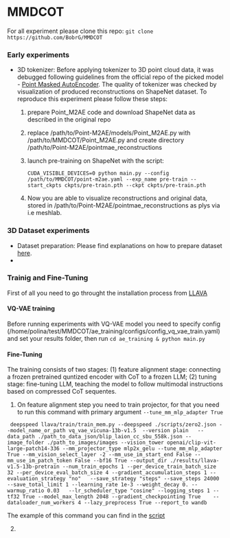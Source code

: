 # MMDCOT

For all experiment please clone this repo: ```git clone https://github.com/BobrG/MMDCOT```

### Early experiments

* 3D tokenizer:
  Before applying tokenizer to 3D point cloud data, it was debugged following guidelines from the official repo of the picked model - [Point Masked AutoEncoder](https://github.com/ZrrSkywalker/Point-M2AE/tree/main). The quality of tokenizer was checked by visualization of produced reconstructions on ShapeNet dataset. To reproduce this experiment please follow these steps:
  1. prepare Point_M2AE code and download ShapeNet data as described in the original repo
  
  2. replace /path/to/Point-M2AE/models/Point_M2AE.py with /path/to/MMDCOT/Point_M2AE.py and create directory /path/to/Point-M2AE/pointmae_reconstructions
 
  3. launch pre-training on ShapeNet with the script:
      ```
      CUDA_VISIBLE_DEVICES=0 python main.py --config /path/to/MMDCOT/point-m2ae.yaml --exp_name pre-train --start_ckpts ckpts/pre-train.pth --ckpt ckpts/pre-train.pth
      ```
  4. Now you are able to visualize reconstructions and original data, stored in /path/to/Point-M2AE/pointmae_reconstructions as plys via i.e meshlab.
  

### 3D Dataset experiments

* Dataset preparation:
  Please find explanations on how to prepare dataset [here](https://github.com/BobrG/MMDCOT/tree/main/dataset#readme).
* 

### Trainig and Fine-Tuning
First of all you need to go throught the installation process from [LLAVA](https://github.com/haotian-liu/LLaVA/tree/main)


####  VQ-VAE training
Before running experiments with VQ-VAE model you need to specify config (/home/polina/test/MMDCOT/ae_training/configs/config_vq_vae_train.yaml) and set your results folder, then run ``` cd ae_training & python main.py ```


####  Fine-Tuning
The training consists of two stages: (1) feature alignment stage: connecting a frozen pretrained quntized encoder with CoT to a frozen LLM; (2) tuning stage: fine-tuning LLM, teaching the model to follow multimodal instructions based on compressed CoT sequentes.

1. On feature alignment step you need to train projector, for that you need to run this command with primary argument ```--tune_mm_mlp_adapter True``` 
```
 deepspeed llava/train/train_mem.py --deepspeed ./scripts/zero2.json --model_name_or_path vq_vae_vicuna-13b-v1.5  --version plain   --data_path ./path_to_data_json/blip_laion_cc_sbu_558k.json --image_folder ./path_to_images/images --vision_tower openai/clip-vit-large-patch14-336 --mm_projector_type mlp2x_gelu --tune_mm_mlp_adapter True --mm_vision_select_layer -2 --mm_use_im_start_end False --mm_use_im_patch_token False --bf16 True --output_dir ./results/llava-v1.5-13b-pretrain --num_train_epochs 1 --per_device_train_batch_size 32 --per_device_eval_batch_size 4 --gradient_accumulation_steps 1 --evaluation_strategy "no"   --save_strategy "steps" --save_steps 24000 --save_total_limit 1 --learning_rate 1e-3 --weight_decay 0. --warmup_ratio 0.03   --lr_scheduler_type "cosine" --logging_steps 1 --tf32 True --model_max_length 2048 --gradient_checkpointing True    --dataloader_num_workers 4 --lazy_preprocess True --report_to wandb

 ```
 The example of this command you can find in the [script]() 

 2. 
